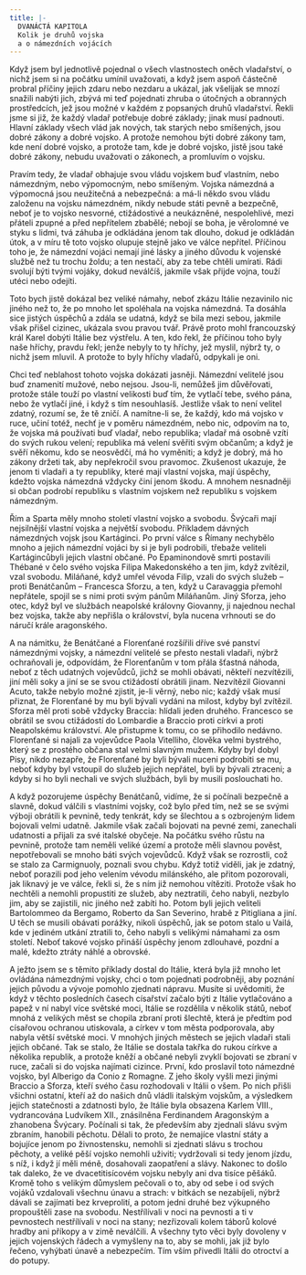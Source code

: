 ```yaml
---
title: |-
  DVANÁCTÁ KAPITOLA
  Kolik je druhů vojska
  a o námezdních vojácích
---
```


Když jsem byl jednotlivě pojednal o všech vlastnostech oněch vladařství, o nichž jsem si na počátku umínil uvažovati, a když jsem aspoň částečně probral příčiny jejich zdaru nebo nezdaru a ukázal, jak všelijak se mnozí snažili nabýti jich, zbývá mi teď pojednati zhruba o útočných a obranných prostředcích, jež jsou možné v každém z popsaných druhů vladařství. Řekli jsme si již, že každý vladař potřebuje dobré základy; jinak musí padnouti. Hlavní základy všech vlád jak nových, tak starých nebo smíšených, jsou dobré zákony a dobré vojsko. A protože nemohou býti dobré zákony tam, kde není dobré vojsko, a protože tam, kde je dobré vojsko, jistě jsou také dobré zákony, nebudu uvažovati o zákonech, a promluvím o vojsku.

Pravím tedy, že vladař obhajuje svou vládu vojskem buď vlastním, nebo námezdným, nebo výpomocným, nebo smíšeným. Vojska námezdná a výpomocná jsou neužitečná a nebezpečná: a má-li někdo svou vládu založenu na vojsku námezdném, nikdy nebude státi pevně a bezpečně, neboť je to vojsko nesvorné, ctižádostivé a neukázněné, nespolehlivé, mezi přáteli zpupné a před nepřítelem zbabělé; nebojí se boha, je věrolomné ve styku s lidmi, tvá záhuba je odkládána jenom tak dlouho, dokud je odkládán útok, a v míru tě toto vojsko olupuje stejně jako ve válce nepřítel. Příčinou toho je, že námezdní vojáci nemají jiné lásky a jiného důvodu k vojenské službě než tu trochu žoldu; a ten nestačí, aby za tebe chtěli umírati. Rádi svolují býti tvými vojáky, dokud neválčíš, jakmile však přijde vojna, touží utéci nebo odejíti.

Toto bych jistě dokázal bez veliké námahy, neboť zkázu Itálie nezavinilo nic jiného než to, že po mnoho let spoléhala na vojska námezdná. Ta dosáhla sice jistých úspěchů a zdála se udatná, když se bila mezi sebou, jakmile však přišel cizinec, ukázala svou pravou tvář. Právě proto mohl francouzský král Karel dobýti Itálie bez výstřelu. A ten, kdo řekl, že příčinou toho byly naše hříchy, pravdu řekl; jenže nebyly to ty hříchy, jež myslil, nýbrž ty, o nichž jsem mluvil. A protože to byly hříchy vladařů, odpykali je oni.

Chci teď neblahost tohoto vojska dokázati jasněji. Námezdní velitelé jsou buď znamenití mužové, nebo nejsou. Jsou-li, nemůžeš jim důvěřovati, protože stále touží po vlastní velikosti buď tím, že vytlačí tebe, svého pána, nebo že vytlačí jiné, i když s tím nesouhlasíš. Jestliže však to není velitel zdatný, rozumí se, že tě zničí. A namítne-li se, že každý, kdo má vojsko v ruce, učiní totéž, nechť je v poměru námezdném, nebo nic, odpovím na to, že vojska má používati buď vladař, nebo republika; vladař má osobně vzíti do svých rukou velení; republika má velení svěřiti svým občanům; a když je svěří někomu, kdo se neosvědčí, má ho vyměniti; a když je dobrý, má ho zákony držeti tak, aby nepřekročil svou pravomoc. Zkušenost ukazuje, že jenom ti vladaři a ty republiky, které mají vlastní vojska, mají úspěchy, kdežto vojska námezdná vždycky činí jenom škodu. A mnohem nesnadněji si občan podrobí republiku s vlastním vojskem než republiku s vojskem námezdným.

Řím a Sparta měly mnoho století vlastní vojsko a svobodu. Švýcaři mají nejsilnější vlastní vojska a největší svobodu. Příkladem dávných námezdných vojsk jsou Kartáginci. Po první válce s Římany nechybělo mnoho a jejich námezdní vojáci by si je byli podrobili, třebaže veliteli Kartágincůbyli jejich vlastní občané. Po Epaminondově smrti postavili Thébané v čelo svého vojska Filipa Makedonského a ten jim, když zvítězil, vzal svobodu. Miláňané, když umřel vévoda Filip, vzali do svých služeb – proti Benátčanům – Francesca Sforzu, a ten, když u Caravaggia přemohl nepřátele, spojil se s nimi proti svým pánům Miláňanům. Jiný Sforza, jeho otec, když byl ve službách neapolské královny Giovanny, ji najednou nechal bez vojska, takže aby nepřišla o království, byla nucena vrhnouti se do náručí krále aragonského.

A na námitku, že Benátčané a Florenťané rozšířili dříve své panství námezdnými vojsky, a námezdní velitelé se přesto nestali vladaři, nýbrž ochraňovali je, odpovídám, že Florenťanům v tom přála šťastná náhoda, neboť z těch udatných vojevůdců, jichž se mohli obávati, někteří nezvítězili, jiní měli soky a jiní se se svou ctižádostí obrátili jinam. Nezvítězil Giovanni Acuto, takže nebylo možné zjistit, je-li věrný, nebo nic; každý však musí přiznat, že Florenťané by mu byli bývali vydáni na milost, kdyby byl zvítězil. Sforza měl proti sobě vždycky Braccia: hlídali jeden druhého. Francesco se obrátil se svou ctižádostí do Lombardie a Braccio proti církvi a proti Neapolskému království. Ale přistupme k tomu, co se přihodilo nedávno. Florenťané si najali za vojevůdce Paola Vitelliho, člověka velmi bystrého, který se z prostého občana stal velmi slavným mužem. Kdyby byl dobyl Pisy, nikdo nezapře, že Florenťané by byli bývali nuceni podrobiti se mu, neboť kdyby byl vstoupil do služeb jejich nepřátel, byli by bývali ztraceni; a kdyby si ho byli nechali ve svých službách, byli by musili poslouchati ho.

A když pozorujeme úspěchy Benátčanů, vidíme, že si počínali bezpečně a slavně, dokud válčili s vlastními vojsky, což bylo před tím, než se se svými výboji obrátili k pevnině, tedy tenkrát, kdy se šlechtou a s ozbrojeným lidem bojovali velmi udatně. Jakmile však začali bojovati na pevné zemi, zanechali udatnosti a přijali za své italské obyčeje. Na počátku svého růstu na pevnině, protože tam neměli veliké území a protože měli slavnou pověst, nepotřebovali se mnoho báti svých vojevůdců. Když však se rozrostli, což se stalo za Carmignuoly, poznali svou chybu. Když totiž viděli, jak je zdatný, neboť porazili pod jeho velením vévodu milánského, ale přitom pozorovali, jak liknavý je ve válce, řekli si, že s ním již nemohou vítěziti. Protože však ho nechtěli a nemohli propustiti ze služeb, aby neztratili, čeho nabyli, nezbylo jim, aby se zajistili, nic jiného než zabíti ho. Potom byli jejich veliteli Bartolommeo da Bergamo, Roberto da San Severino, hrabě z Pitigliana a jiní. U těch se musili obávati porážky, nikoli úspěchů, jak se potom stalo u Vailá, kde v jediném utkání ztratili to, čeho nabyli s velikými námahami za osm století. Neboť takové vojsko přináší úspěchy jenom zdlouhavé, pozdní a malé, kdežto ztráty náhlé a obrovské.

A ježto jsem se s těmito příklady dostal do Itálie, která byla již mnoho let ovládána námezdnými vojsky, chci o tom pojednati podrobněji, aby poznání jejich původu a vývoje pomohlo zjednati nápravu. Musíte si uvědomiti, že když v těchto posledních časech císařství začalo býti z Itálie vytlačováno a papež v ní nabyl více světské moci, Itálie se rozdělila v několik států, neboť mnohá z velikých měst se chopila zbraní proti šlechtě, která je předtím pod císařovou ochranou utiskovala, a církev v tom města podporovala, aby nabyla větší světské moci. V mnohých jiných městech se jejich vladaři stali jejich občané. Tak se stalo, že Itálie se dostala takřka do rukou církve a několika republik, a protože kněží a občané nebyli zvyklí bojovati se zbraní v ruce, začali si do vojska najímati cizince. První, kdo proslavil toto námezdné vojsko, byl Alberigo da Conio z Romagne. Z jeho školy vyšli mezi jinými Braccio a Sforza, kteří svého času rozhodovali v Itálii o všem. Po nich přišli všichni ostatní, kteří až do našich dnů vládli italským vojskům, a výsledkem jejich statečnosti a zdatnosti bylo, že Itálie byla obsazena Karlem VIII., vydrancována Ludvíkem XII., znásilněna Ferdinandem Aragonským a zhanobena Švýcary. Počínali si tak, že především aby zjednali slávu svým zbraním, hanobili pěchotu. Dělali to proto, že nemajíce vlastní státy a bojujíce jenom po živnostensku, nemohli si zjednati slávu s trochou pěchoty, a veliké pěší vojsko nemohli uživiti; vydržovali si tedy jenom jízdu, s níž, i když jí měli méně, dosahovali zaopatření a slávy. Nakonec to došlo tak daleko, že ve dvacetitisícovém vojsku nebyly ani dva tisíce pěšáků. Kromě toho s velikým důmyslem pečovali o to, aby od sebe i od svých vojáků vzdalovali všechnu únavu a strach: v bitkách se nezabíjeli, nýbrž dávali se zajímati bez krveprolití, a potom jedni druhé bez výkupného propouštěli zase na svobodu. Nestřílívali v noci na pevnosti a ti v pevnostech nestřílívali v noci na stany; nezřizovali kolem táborů kolové hradby ani příkopy a v zimě neválčili. A všechny tyto věci byly dovoleny v jejich vojenských řádech a vymyšleny na to, aby se mohli, jak již bylo řečeno, vyhýbati únavě a nebezpečím. Tím vším přivedli Itálii do otroctví a do potupy.

